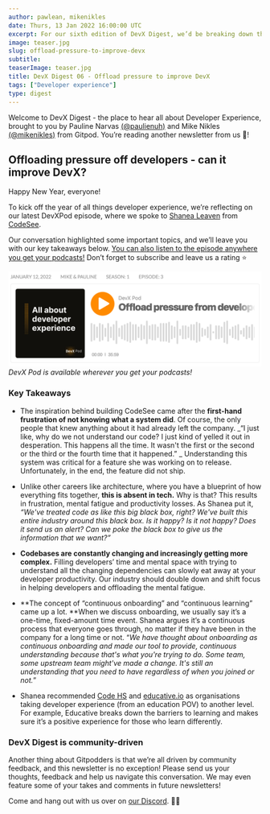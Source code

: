 ```yaml
---
author: pawlean, mikenikles
date: Thurs, 13 Jan 2022 16:00:00 UTC
excerpt: For our sixth edition of DevX Digest, we’d be breaking down the key highlights of our DevXPod conversation with Shanea from CodeSee.
image: teaser.jpg
slug: offload-pressure-to-improve-devx
subtitle:
teaserImage: teaser.jpg
title: DevX Digest 06 - Offload pressure to improve DevX
tags: ["Developer experience"]
type: digest
---
```


<script context="module">
  export const prerender = true;
</script>

Welcome to DevX Digest - the place to hear all about Developer Experience, brought to you by Pauline Narvas [(@paulienuh)](https://twitter.com/paulienuh) and Mike Nikles [(@mikenikles)](https://twitter.com/mikenikles) from Gitpod. You’re reading another newsletter from us 🎉!

## Offloading pressure off developers - can it improve DevX?

Happy New Year, everyone!

To kick off the year of all things developer experience, we’re reflecting on our latest DevXPod episode, where we spoke to [Shanea Leaven](https://twitter.com/ShaneaLeven) from [CodeSee](https://codesee.io).

Our conversation highlighted some important topics, and we’ll leave you with our key takeaways below. [You can also listen to the episode anywhere you get your podcasts!](https://devxpod.buzzsprout.com/1895030/9867669-offload-pressure-from-developers-to-improve-devx-w-shanea-leven-co-founder-ceo) Don’t forget to subscribe and leave us a rating ⭐️

![DevX Podcast Episode 3](../../../static/images/blog/offload-pressure-to-improve-devx/podcast.png)
_DevX Pod is available wherever you get your podcasts!_

### Key Takeaways

- The inspiration behind building CodeSee came after the **first-hand frustration of not knowing what a system did**. Of course, the only people that knew anything about it had already left the company.
  _“I just like, why do we not understand our code? I just kind of yelled it out in desperation. This happens all the time. It wasn't the first or the second or the third or the fourth time that it happened.” _
  Understanding this system was critical for a feature she was working on to release. Unfortunately, in the end, the feature did not ship.

- Unlike other careers like architecture, where you have a blueprint of how everything fits together, **this is absent in tech.** Why is that? This results in frustration, mental fatigue and productivity losses.
  As Shanea put it, _“We've treated code as like this big black box, right? We've built this entire industry around this black box. Is it happy? Is it not happy? Does it send us an alert? Can we poke the black box to give us the information that we want?”_

- **Codebases are constantly changing and increasingly getting more complex.** Filling developers’ time and mental space with trying to understand all the changing dependencies can slowly eat away at your developer productivity. Our industry should double down and shift focus in helping developers and offloading the mental fatigue.

- **The concept of “continuous onboarding” and “continuous learning” came up a lot. **When we discuss onboarding, we usually say it’s a one-time, fixed-amount time event. Shanea argues it’s a continuous process that everyone goes through, no matter if they have been in the company for a long time or not. “_We have thought about onboarding as continuous onboarding and made our tool to provide, continuous understanding because that's what you're trying to do. Some team, some upstream team might've made a change. It's still an understanding that you need to have regardless of when you joined or not._”

- Shanea recommended [Code HS](https://codehs.com/) and [educative.io](https://www.educative.io/) as organisations taking developer experience (from an education POV) to another level. For example, Educative breaks down the barriers to learning and makes sure it’s a positive experience for those who learn differently.

### DevX Digest is community-driven

Another thing about Gitpodders is that we’re all driven by community feedback, and this newsletter is no exception! Please send us your thoughts, feedback and help us navigate this conversation. We may even feature some of your takes and comments in future newsletters!

Come and hang out with us over on [our Discord](https://www.gitpod.io/chat). 👋🏼
